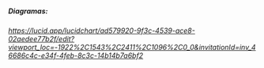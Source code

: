 ##### Diagramas: 
###### https://lucid.app/lucidchart/ad579920-9f3c-4539-ace8-02aedee77b2f/edit?viewport_loc=-1922%2C1543%2C2411%2C1096%2C0_0&invitationId=inv_46686c4c-e34f-4feb-8c3c-14b14b7a6bf2
